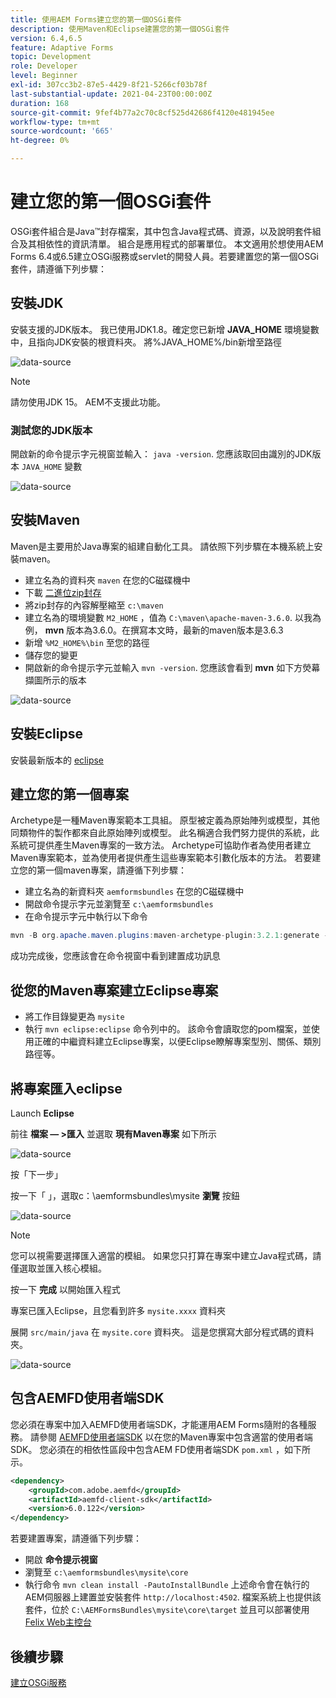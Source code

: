 ```yaml
---
title: 使用AEM Forms建立您的第一個OSGi套件
description: 使用Maven和Eclipse建置您的第一個OSGi套件
version: 6.4,6.5
feature: Adaptive Forms
topic: Development
role: Developer
level: Beginner
exl-id: 307cc3b2-87e5-4429-8f21-5266cf03b78f
last-substantial-update: 2021-04-23T00:00:00Z
duration: 168
source-git-commit: 9fef4b77a2c70c8cf525d42686f4120e481945ee
workflow-type: tm+mt
source-wordcount: '665'
ht-degree: 0%

---
```


# 建立您的第一個OSGi套件

OSGi套件組合是Java™封存檔案，其中包含Java程式碼、資源，以及說明套件組合及其相依性的資訊清單。 組合是應用程式的部署單位。 本文適用於想使用AEM Forms 6.4或6.5建立OSGi服務或servlet的開發人員。若要建置您的第一個OSGi套件，請遵循下列步驟：


## 安裝JDK

安裝支援的JDK版本。 我已使用JDK1.8。確定您已新增 **JAVA_HOME** 環境變數中，且指向JDK安裝的根資料夾。
將%JAVA_HOME%/bin新增至路徑

![data-source](assets/java-home.JPG)

>[!NOTE]
> 請勿使用JDK 15。 AEM不支援此功能。

### 測試您的JDK版本

開啟新的命令提示字元視窗並輸入： `java -version`. 您應該取回由識別的JDK版本 `JAVA_HOME` 變數

![data-source](assets/java-version.JPG)

## 安裝Maven

Maven是主要用於Java專案的組建自動化工具。 請依照下列步驟在本機系統上安裝maven。

* 建立名為的資料夾 `maven` 在您的C磁碟機中
* 下載 [二進位zip封存](https://maven.apache.org/download.cgi)
* 將zip封存的內容解壓縮至 `c:\maven`
* 建立名為的環境變數 `M2_HOME` ，值為 `C:\maven\apache-maven-3.6.0`. 以我為例， **mvn** 版本為3.6.0。在撰寫本文時，最新的maven版本是3.6.3
* 新增 `%M2_HOME%\bin` 至您的路徑
* 儲存您的變更
* 開啟新的命令提示字元並輸入 `mvn -version`. 您應該會看到 **mvn** 如下方熒幕擷圖所示的版本

![data-source](assets/mvn-version.JPG)


## 安裝Eclipse

安裝最新版本的 [eclipse](https://www.eclipse.org/downloads/)

## 建立您的第一個專案

Archetype是一種Maven專案範本工具組。 原型被定義為原始陣列或模型，其他同類物件的製作都來自此原始陣列或模型。 此名稱適合我們努力提供的系統，此系統可提供產生Maven專案的一致方法。 Archetype可協助作者為使用者建立Maven專案範本，並為使用者提供產生這些專案範本引數化版本的方法。
若要建立您的第一個maven專案，請遵循下列步驟：

* 建立名為的新資料夾 `aemformsbundles` 在您的C磁碟機中
* 開啟命令提示字元並瀏覽至 `c:\aemformsbundles`
* 在命令提示字元中執行以下命令

```java
mvn -B org.apache.maven.plugins:maven-archetype-plugin:3.2.1:generate -D archetypeGroupId=com.adobe.aem -D archetypeArtifactId=aem-project-archetype -D archetypeVersion=36 -D appTitle="My Site" -D appId="mysite" -D groupId="com.mysite" -D aemVersion=6.5.13
```

成功完成後，您應該會在命令視窗中看到建置成功訊息

## 從您的Maven專案建立Eclipse專案

* 將工作目錄變更為 `mysite`
* 執行 `mvn eclipse:eclipse` 命令列中的。 該命令會讀取您的pom檔案，並使用正確的中繼資料建立Eclipse專案，以便Eclipse瞭解專案型別、關係、類別路徑等。

## 將專案匯入eclipse

Launch **Eclipse**

前往 **檔案 — >匯入** 並選取 **現有Maven專案** 如下所示

![data-source](assets/import-mvn-project.JPG)

按「下一步」

按一下「 」，選取c：\aemformsbundles\mysite **瀏覽** 按鈕

![data-source](assets/mysite-eclipse-project.png)

>[!NOTE]
>您可以視需要選擇匯入適當的模組。 如果您只打算在專案中建立Java程式碼，請僅選取並匯入核心模組。

按一下 **完成** 以開始匯入程式

專案已匯入Eclipse，且您看到許多 `mysite.xxxx` 資料夾

展開 `src/main/java` 在 `mysite.core` 資料夾。 這是您撰寫大部分程式碼的資料夾。

![data-source](assets/mysite-core-project.png)

## 包含AEMFD使用者端SDK

您必須在專案中加入AEMFD使用者端SDK，才能運用AEM Forms隨附的各種服務。 請參閱 [AEMFD使用者端SDK](https://mvnrepository.com/artifact/com.adobe.aemfd/aemfd-client-sdk) 以在您的Maven專案中包含適當的使用者端SDK。 您必須在的相依性區段中包含AEM FD使用者端SDK `pom.xml` ，如下所示。

```xml
<dependency>
    <groupId>com.adobe.aemfd</groupId>
    <artifactId>aemfd-client-sdk</artifactId>
    <version>6.0.122</version>
</dependency>
```

若要建置專案，請遵循下列步驟：

* 開啟 **命令提示視窗**
* 瀏覽至 `c:\aemformsbundles\mysite\core`
* 執行命令 `mvn clean install -PautoInstallBundle`
上述命令會在執行的AEM伺服器上建置並安裝套件 `http://localhost:4502`. 檔案系統上也提供該套件，位於
  `C:\AEMFormsBundles\mysite\core\target` 並且可以部署使用 [Felix Web主控台](http://localhost:4502/system/console/bundles)

## 後續步驟

[建立OSGi服務](./create-osgi-service.md)

